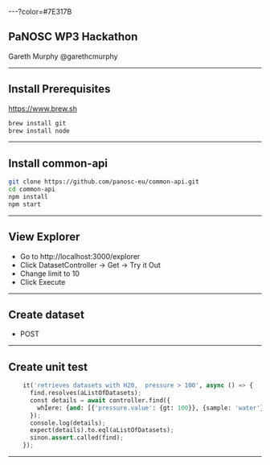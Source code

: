 ---?color=#7E317B

## PaNOSC WP3 Hackathon

Gareth Murphy
@garethcmurphy

---

## Install Prerequisites

https://www.brew.sh

```bash
brew install git
brew install node
```

---

## Install common-api

```bash
git clone https://github.com/panosc-eu/common-api.git
cd common-api
npm install
npm start
```

---

## View Explorer

- Go to
  http://localhost:3000/explorer
- Click DatasetController -> Get -> Try it Out
- Change limit to 10
- Click Execute

---

## Create dataset

- POST

---

## Create unit test

```python
    it('retrieves datasets with H20,  pressure > 100', async () => {
      find.resolves(aListOfDatasets);
      const details = await controller.find({
        whÎere: {and: [{'pressure.value': {gt: 100}}, {sample: 'water'}]},
      });
      console.log(details);
      expect(details).to.eql(aListOfDatasets);
      sinon.assert.called(find);
    });
```

---
